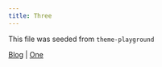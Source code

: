 ```yaml
---
title: Three
---
```


This file was seeded from `theme-playground`


[Blog](/blog) | [One](/blog/one)